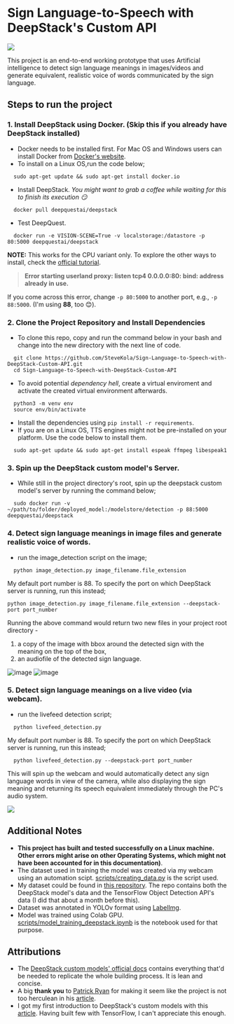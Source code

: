 # Sign Language-to-Speech with DeepStack's Custom API

![](https://github.com/SteveKola/Sign-Language-to-Speech-with-DeepStack-Custom-API/blob/main/scripts/gifs/proof.gif)

This project is an end-to-end working prototype that uses Artificial intelligence to detect sign language meanings 
in images/videos and generate equivalent, realistic voice of words communicated by the sign language.


## Steps to run the project
### 1. Install DeepStack using Docker. (Skip this if you already have DeepStack installed)
- Docker needs to be installed first. For Mac OS and Windows users can install Docker from 
[Docker's website](https://www.docker.com/products/docker-desktop).
- To install on a Linux OS,run the code below;

```
  sudo apt-get update && sudo apt-get install docker.io
  ```
- Install DeepStack. *You might want to grab a coffee while waiting for this to finish its execution :smirk:*
```
  docker pull deepquestai/deepstack
 ```
- Test DeepQuest.
```
  docker run -e VISION-SCENE=True -v localstorage:/datastore -p 80:5000 deepquestai/deepstack
 ```
**NOTE:** This works for the CPU variant only. To explore the other ways to install, check the 
[official tutorial](https://docs.deepstack.cc/#installation-guide-for-cpu-version).

> **Error starting userland proxy: listen tcp4 0.0.0.0:80: bind: address already in use.**
    
If you come across this error, change `-p 80:5000` to another port, e.g., `-p 88:5000`. 
(I'm using **88**, too :blush:).


### 2. Clone the Project Repository and Install Dependencies
- To clone this repo, copy and run the command below in your bash and change into the new 
directory with the next line of code.
```
  git clone https://github.com/SteveKola/Sign-Language-to-Speech-with-DeepStack-Custom-API.git
  cd Sign-Language-to-Speech-with-DeepStack-Custom-API
  ```
- To avoid potential *dependency hell*, create a virtual enviroment and 
activate the created virtual environment afterwards.
``` 
  python3 -m venv env   
  source env/bin/activate
```
- Install the dependencies using `pip install -r requirements`.
- If you are on a Linux OS, TTS engines might not be pre-installed on your platform. Use the code below to install them.
```
  sudo apt-get update && sudo apt-get install espeak ffmpeg libespeak1
```


### 3. Spin up the DeepStack custom model's Server.
- While still in the project directory's root, spin up the deepstack custom model's server by running the command below;
```
  sudo docker run -v ~/path/to/folder/deployed_model:/modelstore/detection -p 88:5000 deepquestai/deepstack
```

### 4. Detect sign language meanings in image files and generate realistic voice of words.
- run the image_detection script on the image;
```
  python image_detection.py image_filename.file_extension
 ```
My default port number is 88. To specify the port on which DeepStack server is running, run this instead;
```
python image_detection.py image_filename.file_extension --deepstack-port port_number
```
Running the above command would return two new files in your project root directory - 
     
1. a copy of the image with bbox around the detected sign with the meaning on the top of the box,
2. an audiofile of the detected sign language.

![image](https://user-images.githubusercontent.com/45284829/123965899-cfde8080-d9ac-11eb-874e-14d69b2e0c0c.png)
![image](https://user-images.githubusercontent.com/45284829/123966073-f4d2f380-d9ac-11eb-8053-80a92130dedc.png)

### 5. Detect sign language meanings on a live video (via webcam).
- run the livefeed detection script;
```
  python livefeed_detection.py
```
My default port number is 88. To specify the port on which DeepStack server is running, run this instead;
```
  python livefeed_detection.py --deepstack-port port_number
```
This will spin up the webcam and would automatically detect any sign language words in view of the camera,
while also displaying the sign meaning and returning its speech equivalent immediately through the PC's audio system. 

![](https://github.com/SteveKola/Sign-Language-to-Speech-with-DeepStack-Custom-API/blob/main/scripts/gifs/proof.gif)


## Additional Notes
- **This project has built and tested successfully on a Linux machine. Other errors might arise on other Operating Systems,
which might not have been accounted for in this documentation)**.
- The dataset used in training the model was created via my webcam using an automation scipt. 
[scripts/creating_data.py](https://github.com/SteveKola/Sign-Language-to-Speech-with-DeepStack-Custom-API/blob/main/scripts/creating_data.py)
is the script used.
- My dataset could be found in [this repository](https://github.com/SteveKola/Sign-Language-to-Speech-with-DeepStack-Custom-API/tree/main/scripts). 
The repo contains both the DeepStack model's data and the TensorFlow Object Detection API's data (I did that about a month before this).
- Dataset was annotated in YOLOv format using [LabelImg](https://github.com/tzutalin/labelImg).
- Model was trained using Colab GPU. 
[scripts/model_training_deepstack.ipynb](https://github.com/SteveKola/Sign-Language-to-Speech-with-DeepStack-Custom-API/blob/main/scripts/model_training_deepstack.ipynb)
is the notebook used for that purpose. 

## Attributions
- The [DeepStack custom models' official docs](https://docs.deepstack.cc/custom-models/) contains everything that'd be
needed to replicate the whole building process. It is lean and concise.
- A big **thank you** to [Patrick Ryan](https://github.com/youngsoul) for making it seem like 
the project is not too herculean in his [article](https://docs.deepstack.cc/custom-models/).
- I got my first introduction to DeepStack's custom models with this 
[article](https://medium.com/deepquestai/detect-any-custom-object-with-deepstack-dd0a824a761e).
Having built few with TensorFlow, I can't appreciate this enough.
